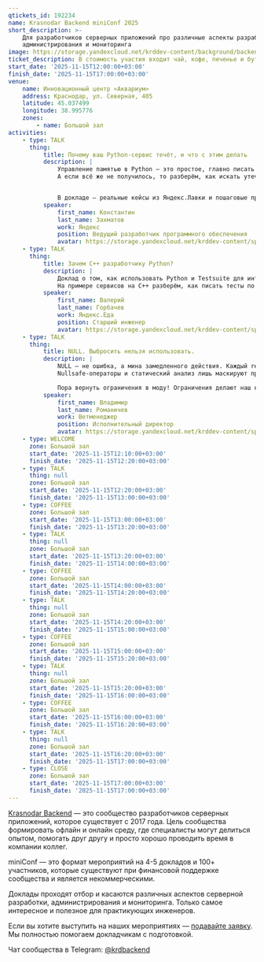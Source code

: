 ```yaml
---
qtickets_id: 192234
name: Krasnodar Backend miniConf 2025
short_description: >-
    Для разработчиков серверных приложений про различные аспекты разработки,
    администрирования и мониторинга
image: https://storage.yandexcloud.net/krddev-content/background/backend.jpg
ticket_description: В стоимость участия входит чай, кофе, печенье и бутерброды.
start_date: '2025-11-15T12:00:00+03:00'
finish_date: '2025-11-15T17:00:00+03:00'
venue:
    name: Инновационный центр «Аквариум»
    address: Краснодар, ул. Северная, 405
    latitude: 45.037499
    longitude: 38.995776
    zones:
        - name: Большой зал
activities:
    - type: TALK
      thing:
          title: Почему ваш Python-сервис течёт, и что с этим делать
          description: |
              Управление памятью в Python — это простое, главно писать код без утечек!  
              А если всё же не получилось, то разберём, как искать утечки в прод-сервисах, когда виноват код, а когда сторонние библиотеки.


              В докладе — реальные кейсы из Яндекс.Лавки и пошаговые приёмы диагностики.
          speaker:
              first_name: Константин
              last_name: Захматов
              work: Яндекс
              position: Ведущий разработчик программного обеспечения
              avatar: https://storage.yandexcloud.net/krddev-content/speakers/konstantin-zahmatov.jpg
    - type: TALK
      thing:
          title: Зачем C++ разработчику Python?
          description: |
              Доклад о том, как использовать Python и Testsuite для интеграционного тестирования микросервисов, независимо от языка реализации.  
              На примере сервисов на C++ разберём, как писать тесты по контрактам, моделировать связи между сервисами и автоматизировать проверку комплексных сценариев.
          speaker:
              first_name: Валерий
              last_name: Горбачев
              work: Яндекс.Еда
              position: Старший инженер
              avatar: https://storage.yandexcloud.net/krddev-content/speakers/valerij-gorbachev-2.jpg
    - type: TALK
      thing:
          title: NULL. Выбросить нельзя использовать.
          description: |
              NULL — не ошибка, а мина замедленного действия. Каждый return null — это трещина в фундаменте вашего кода.  
              Nullsafe-операторы и статический анализ лишь маскируют проблему, а не решают её.  

              Пора вернуть ограничения в моду! Ограничения делают наш код сильнее.
          speaker:
              first_name: Владимир
              last_name: Романичев
              work: Ветменеджер
              position: Исполнительный директор
              avatar: https://storage.yandexcloud.net/krddev-content/speakers/vladimir-romanichev.jpg
    - type: WELCOME
      zone: Большой зал
      start_date: '2025-11-15T12:10:00+03:00'
      finish_date: '2025-11-15T12:20:00+03:00'
    - type: TALK
      thing: null
      zone: Большой зал
      start_date: '2025-11-15T12:20:00+03:00'
      finish_date: '2025-11-15T13:00:00+03:00'
    - type: COFFEE
      zone: Большой зал
      start_date: '2025-11-15T13:00:00+03:00'
      finish_date: '2025-11-15T13:20:00+03:00'
    - type: TALK
      thing: null
      zone: Большой зал
      start_date: '2025-11-15T13:20:00+03:00'
      finish_date: '2025-11-15T14:00:00+03:00'
    - type: COFFEE
      zone: Большой зал
      start_date: '2025-11-15T14:00:00+03:00'
      finish_date: '2025-11-15T14:20:00+03:00'
    - type: TALK
      thing: null
      zone: Большой зал
      start_date: '2025-11-15T14:20:00+03:00'
      finish_date: '2025-11-15T15:00:00+03:00'
    - type: COFFEE
      zone: Большой зал
      start_date: '2025-11-15T15:00:00+03:00'
      finish_date: '2025-11-15T15:20:00+03:00'
    - type: TALK
      thing: null
      zone: Большой зал
      start_date: '2025-11-15T15:20:00+03:00'
      finish_date: '2025-11-15T16:00:00+03:00'
    - type: COFFEE
      zone: Большой зал
      start_date: '2025-11-15T16:00:00+03:00'
      finish_date: '2025-11-15T16:20:00+03:00'
    - type: TALK
      thing: null
      zone: Большой зал
      start_date: '2025-11-15T16:20:00+03:00'
      finish_date: '2025-11-15T17:00:00+03:00'
    - type: CLOSE
      zone: Большой зал
      start_date: '2025-11-15T17:00:00+03:00'
      finish_date: '2025-11-15T17:00:00+03:00'
---
```


[Krasnodar Backend](https://t.me/krdbackend) — это сообщество разработчиков серверных приложений, которое существует с 2017 года. Цель сообщества формировать офлайн и онлайн среду, где специалисты могут делиться опытом, помогать друг другу и просто хорошо проводить время в компании коллег.

miniConf — это формат мероприятий на 4-5 докладов и 100+ участников, которые существуют при финансовой поддержке сообщества и является некоммерческими.

Доклады проходят отбор и касаются различных аспектов серверной разработки, администрирования и мониторинга. Только самое интересное и полезное для практикующих инженеров.

Если вы хотите выступить на наших мероприятиях — [подавайте заявку](https://krd.dev/cfp). Мы полностью помогаем докладчикам с подготовкой.

Чат сообщества в Telegram: [@krdbackend](https://t.me/krdbackend)
